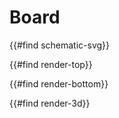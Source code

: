 # Board

{{#find schematic-svg}}

{{#find render-top}}

{{#find render-bottom}}

{{#find render-3d}}
